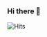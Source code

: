 ### Hi there 🌱
 
<img src="https://hitcounter.pythonanywhere.com/count/tag.svg?url=https%3A%2F%2Fgithub.com%2Fnazbeh" alt="Hits">


<!--
**nazbeh/nazbeh** is a ✨ _special_ ✨ repository because its `README.md` (this file) appears on your GitHub profile.

Here are some ideas to get you started:

- 🔭 I’m currently working on ...
- 🌱 I’m currently learning ...
- 👯 I’m looking to collaborate on ...
- 🤔 I’m looking for help with ...
- 💬 Ask me about ...
- 📫 How to reach me: ...
- 😄 Pronouns: ...
- ⚡ Fun fact: ...
-->
